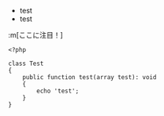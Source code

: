 - test
- test

:m[ここに注目！]

```php:test.php
<?php

class Test
{
    public function test(array test): void
    {
        echo 'test';
    }
}


```
